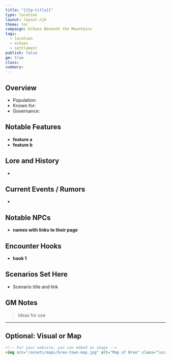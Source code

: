 ```yaml
---
title: "{{tp-title}}"
type: location
layout: layout.njk
theme: tor
campaign: Echoes Beneath the Mountains
tags:
  - location
  - echoes
  - settlement
publish: false
gm: true
class: 
summary:
---
```


## Overview


- Population: 
- Known for: 
- Governance: 

## Notable Features

- **feature a**
- **feature b**

## Lore and History

- 

## Current Events / Rumors

- 

## Notable NPCs

- **names with links to their page**

## Encounter Hooks

- **hook 1**

## Scenarios Set Here
- Scenario title and link

## GM Notes

> Ideas for use

---

## Optional: Visual or Map

```html
<!-- For your website, you can embed an image -->
<img src="/assets/maps/bree-town-map.jpg" alt="Map of Bree" class="location-map" />
